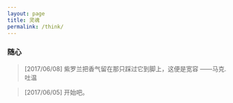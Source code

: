 ```yaml
---
layout: page
title: 灵魂
permalink: /think/
---
```



<div class="wrapper">
<h3>随心</h3>
<blockquote>[2017/06/08] 紫罗兰把香气留在那只踩过它到脚上，这便是宽容	——马克.吐温</blockquote>
<blockquote>[2017/06/05] 开始吧。</blockquote>

</div>
